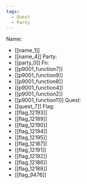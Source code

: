 ```yaml
---
tags:
  - Quest
  - Party
---
```

Name:
- [[name_1]]
- [[name_4]]
Party:
- [[party_0]]
Fn:
- [[p9001_function7]]
- [[p9001_function9]]
- [[p9001_function8]]
- [[p9001_function4]]
- [[p9001_function2]]
- [[p9001_function11]]
Quest:
- [[quest_7]]
Flag:
- [[flag_12193]]
- [[flag_12189]]
- [[flag_12190]]
- [[flag_12194]]
- [[flag_12195]]
- [[flag_12187]]
- [[flag_12191]]
- [[flag_12192]]
- [[flag_12186]]
- [[flag_12188]]
- [[flag_9476]]
